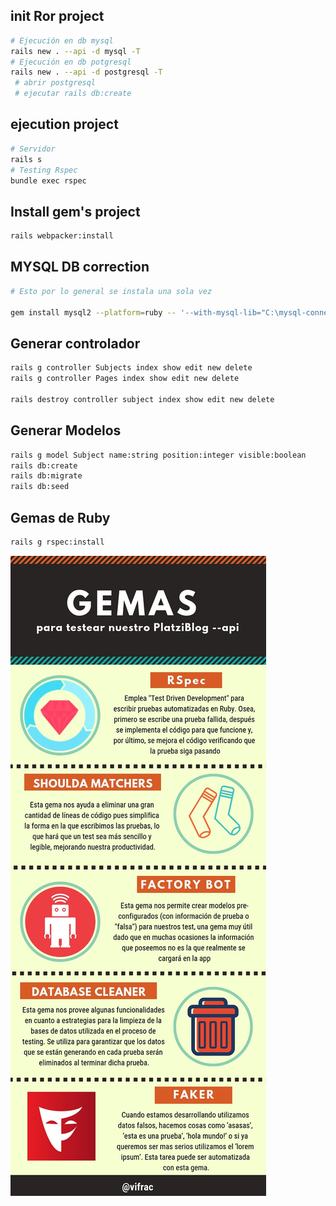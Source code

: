## init Ror project

```bash
# Ejecución en db mysql
rails new . --api -d mysql -T
# Ejecución en db potgresql
rails new . --api -d postgresql -T
 # abrir postgresql 
 # ejecutar rails db:create
```

## ejecution project
```bash
# Servidor
rails s
# Testing Rspec
bundle exec rspec
```

## Install gem's project
```bash
rails webpacker:install
```

## MYSQL DB correction

```bash
# Esto por lo general se instala una sola vez

gem install mysql2 --platform=ruby -- '--with-mysql-lib="C:\mysql-connector\lib" --with-mysql-include="C:\mysql-connector\include" --with-mysql-dir="C:\mysql-connector"'
```

## Generar controlador
```bash
rails g controller Subjects index show edit new delete
rails g controller Pages index show edit new delete

rails destroy controller subject index show edit new delete
```

## Generar Modelos
```bash
rails g model Subject name:string position:integer visible:boolean
rails db:create
rails db:migrate
rails db:seed 
```

## Gemas de Ruby
```bash
rails g rspec:install
```

![](img/test_ruby.jpg)
